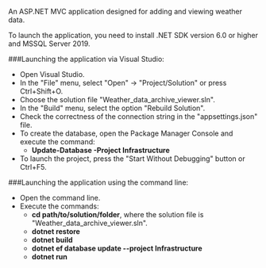 An ASP.NET MVC application designed for adding and viewing weather data.

To launch the application, you need to install .NET SDK version 6.0 or higher and MSSQL Server 2019.

###Launching the application via Visual Studio:

- Open Visual Studio.
- In the "File" menu, select "Open" -> "Project/Solution" or press Ctrl+Shift+O.
- Choose the solution file "Weather_data_archive_viewer.sln".
- In the "Build" menu, select the option "Rebuild Solution".
- Check the correctness of the connection string in the "appsettings.json" file.
- To create the database, open the Package Manager Console and execute the command: 
  - **Update-Database -Project Infrastructure**
- To launch the project, press the "Start Without Debugging" button or Ctrl+F5.

###Launching the application using the command line:
- Open the command line.
- Execute the commands:
  - **cd path/to/solution/folder**, where the solution file is "Weather_data_archive_viewer.sln".
  - **dotnet restore**
  - **dotnet build**
  - **dotnet ef database update --project Infrastructure**
  - **dotnet run**